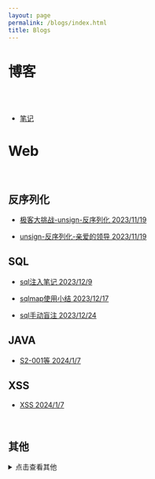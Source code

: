 ```yaml
---
layout: page
permalink: /blogs/index.html
title: Blogs
---
```


# 博客

<br>_<br>_


-  [笔记](https://54huarui.github.io/blogs/biji)

# Web

<br>

## 反序列化

- [极客大挑战-unsign-反序列化 2023/11/19](https://54huarui.github.io/blogs/unis)

- [unsign-反序列化-亲爱的领导 2023/11/19](https://54huarui.github.io/blogs/unis2)

## SQL

- [sql注入笔记 2023/12/9](https://54huarui.github.io/blogs/sql1)

- [sqlmap使用小结 2023/12/17](https://54huarui.github.io/blogs/sql2)

- [sql手动盲注 2023/12/24](https://54huarui.github.io/blogs/sql3)

## JAVA

- [S2-001等 2024/1/7](https://54huarui.github.io/blogs/java)

## XSS

- [XSS 2024/1/7](https://54huarui.github.io/blogs/xss)

<br>

## 其他


<details> <summary>点击查看其他</summary>

    # Misc
    
    - [somebody-内存取证 2023/11/30](https://54huarui.github.io/blogs/somebody)
    
    
    <br>
    
    # PE/ELF逆向
    
    -  [攻防世界笔记 RE-666 2023/10/25 ](https://54huarui.github.io/blogs/RE-666)
    
    
    <br>
    
    # 安卓逆向
    
    
    - [逆向某跑酷小游戏内购 2023/10/12 ](https://54huarui.github.io/blogs/paoku)
    
    - [安卓.so层逆向 2023/11/5 ](https://54huarui.github.io/blogs/so)
    
    <br>

</details>

